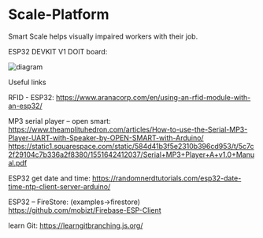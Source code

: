# Scale-Platform
Smart Scale helps visually impaired workers with their job.

ESP32 DEVKIT V1 DOIT board:

![diagram](https://user-images.githubusercontent.com/94194077/181825174-7281f436-40af-4be8-bb11-b7c91add4e72.jpeg)



Useful links

RFID - ESP32:
https://www.aranacorp.com/en/using-an-rfid-module-with-an-esp32/

MP3 serial player – open smart:
https://www.theamplituhedron.com/articles/How-to-use-the-Serial-MP3-Player-UART-with-Speaker-by-OPEN-SMART-with-Arduino/
https://static1.squarespace.com/static/584d41b3f5e2310b396cd953/t/5c7c2f29104c7b336a2f8380/1551642412037/Serial+MP3+Player+A+v1.0+Manual.pdf

ESP32 get date and time:
https://randomnerdtutorials.com/esp32-date-time-ntp-client-server-arduino/

ESP32 – FireStore: (examples->firestore)
https://github.com/mobizt/Firebase-ESP-Client

learn Git:
https://learngitbranching.js.org/

